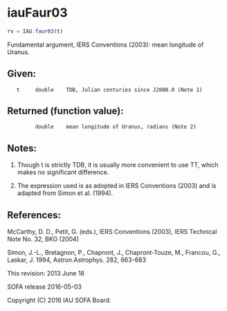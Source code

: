 # iauFaur03

```js
rv = IAU.faur03(t)
```

Fundamental argument, IERS Conventions (2003):
mean longitude of Uranus.

## Given:
```
   t     double    TDB, Julian centuries since J2000.0 (Note 1)
```

## Returned  (function value):
```
         double    mean longitude of Uranus, radians (Note 2)
```

## Notes:

1) Though t is strictly TDB, it is usually more convenient to use
   TT, which makes no significant difference.

2) The expression used is as adopted in IERS Conventions (2003) and
   is adapted from Simon et al. (1994).

## References:

   McCarthy, D. D., Petit, G. (eds.), IERS Conventions (2003),
   IERS Technical Note No. 32, BKG (2004)

   Simon, J.-L., Bretagnon, P., Chapront, J., Chapront-Touze, M.,
   Francou, G., Laskar, J. 1994, Astron.Astrophys. 282, 663-683

This revision:  2013 June 18

SOFA release 2016-05-03

Copyright (C) 2016 IAU SOFA Board.